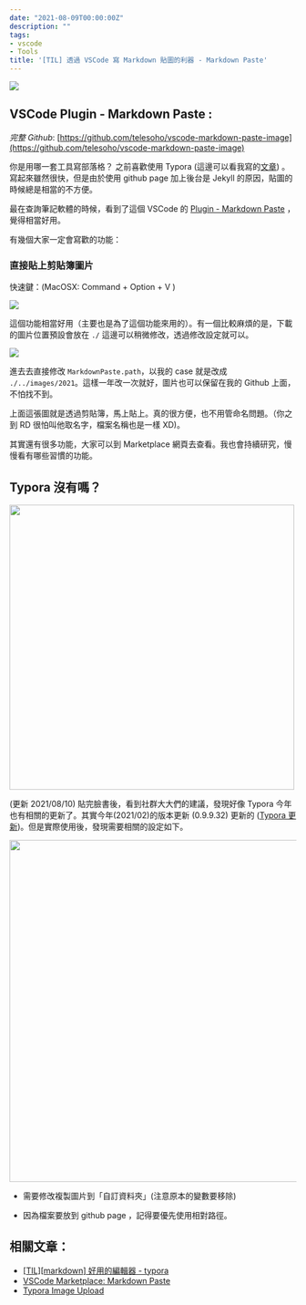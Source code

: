 ```yaml
---
date: "2021-08-09T00:00:00Z"
description: ""
tags:
- vscode
- Tools
title: '[TIL] 透過 VSCode 寫 Markdown 貼圖的利器 - Markdown Paste'
---
```



![](https://github.com/telesoho/vscode-markdown-paste-image/raw/master/res/markdown_paste_demo_min.gif)


## VSCode Plugin - Markdown Paste :

*完整 Github*: [https://github.com/telesoho/vscode-markdown-paste-image](https://github.com/telesoho/vscode-markdown-paste-image)

你是用哪一套工具寫部落格？ 之前喜歡使用 Typora (這邊可以看我寫的[文章](https://www.evanlin.com/til-mdeditor-typora/)) 。 寫起來雖然很快，但是由於使用 github page 加上後台是 Jekyll 的原因，貼圖的時候總是相當的不方便。

最在查詢筆記軟體的時候，看到了這個 VSCode 的 [Plugin - Markdown Paste](https://marketplace.visualstudio.com/items?itemName=telesoho.vscode-markdown-paste-image) ，覺得相當好用。

有幾個大家一定會寫歡的功能：

### 直接貼上剪貼簿圖片

快速鍵：(MacOSX: Command + Option + V )

![](../images/2021/2021-08-10-16-56-16.png)

這個功能相當好用（主要也是為了這個功能來用的）。有一個比較麻煩的是，下載的圖片位置預設會放在 `./` 這邊可以稍微修改，透過修改設定就可以。

![](../images/2021/2021-08-10-17-01-28.png)

進去去直接修改 `MarkdownPaste.path`，以我的 case 就是改成 `./../images/2021`。這樣一年改一次就好，圖片也可以保留在我的 Github 上面，不怕找不到。

上面這張圖就是透過剪貼簿，馬上貼上。真的很方便，也不用管命名問題。（你之到 RD 很怕叫他取名字，檔案名稱也是一樣 XD)。

其實還有很多功能，大家可以到 Marketplace 網頁去查看。我也會持續研究，慢慢看有哪些習慣的功能。



## Typora 沒有嗎？

<img src="../images/2021/image-20210810214250200.png" width="500px">

(更新 2021/08/10) 貼完臉書後，看到社群大大們的建議，發現好像 Typora 今年也有相關的更新了。其實今年(2021/02)的版本更新 (0.9.9.32) 更新的 ([Typora 更新](https://support.typora.io/What's-New-0.9.84/))。但是實際使用後，發現需要相關的設定如下。

<img src="../images/2021/image-20210810214602485.png" width="600px" >

- 需要修改複製圖片到「自訂資料夾」(注意原本的變數要移除)

- 因為檔案要放到 github page ，記得要優先使用相對路徑。

  

## 相關文章：

- [[TIL][markdown] 好用的編輯器 - typora](https://www.evanlin.com/til-mdeditor-typora/)
- [VSCode Marketplace: Markdown Paste](https://marketplace.visualstudio.com/items?itemName=telesoho.vscode-markdown-paste-image)
- [Typora Image Upload](https://support.typora.io/What's-New-0.9.84/)
